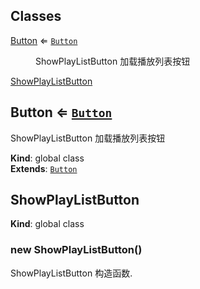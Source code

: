 ## Classes

<dl>
<dt><a href="#Button">Button</a> ⇐ <code><a href="#Button">Button</a></code></dt>
<dd><p>ShowPlayListButton  加载播放列表按钮</p>
</dd>
<dt><a href="#ShowPlayListButton">ShowPlayListButton</a></dt>
<dd></dd>
</dl>

<a name="Button"></a>

## Button ⇐ [<code>Button</code>](#Button)
ShowPlayListButton  加载播放列表按钮

**Kind**: global class  
**Extends**: [<code>Button</code>](#Button)  
<a name="ShowPlayListButton"></a>

## ShowPlayListButton
**Kind**: global class  
<a name="new_ShowPlayListButton_new"></a>

### new ShowPlayListButton()
ShowPlayListButton 构造函数.

